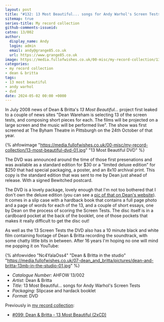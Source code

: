 ```yaml
---
layout: post
title: "#132: 13 Most Beautiful... songs for Andy Warhol's Screen Tests (DVD)"
sitemap: true
series-title: My record collection
github-comments-issueid:
catno: 13/002
author:
  display_name: Andy
  login: admin
  email: andy@grange85.co.uk
  url: https://www.grange85.co.uk
image: https://media.fullofwishes.co.uk/00-misc/my-record-collection/13-most-beautiful-dvd-01.jpg
categories:
- my record collection
- dean & britta
tags:
- 13 most beautiful
- andy warhol
- dvd
date: 2024-05-02 00:00 +0000
---
```

In July 2008 news of Dean & Britta's _13 Most Beautiful..._ project first leaked to a couple of news sites "Dean Wareham is selecting 13 of the screen tests, and composing short pieces for each. The films will be projected on a large screen and the music will be performed live". The show was first screened at The Byham Theatre in Pittsburgh on the 24th October of that year.

{% ahfowimage "https://media.fullofwishes.co.uk/00-misc/my-record-collection/13-most-beautiful-dvd-01.jpg" "13 Most Beautiful DVD" %}

The DVD was announced around the time of those first presenations and was available as a standard edition for $30 or a "limited deluxe edition" for $250 that had special packaging, a poster, and an 8x10 archival print. This copy is the standard edition that was sent to me by Dean just ahead of release. With a signed Bewitched postcard.

The DVD is a lovely package, lovely enough that I'm not too bothered that I don't own the deluxe edition (you can see a [pic of that on Dean's website](https://deanwareham.com/product/266960)). It comes in a slip case with a hardback book that contains a full page photo and a page of words for each of the 13, and a couple of short essays, one by Dean on the process of scoring the Screen Tests. The disc itself is in a cardboard pocket at the back of the booklet, one of those pockets that makes it really difficult to get the disc out!

As well as the 13 Screen Tests the DVD also has a 10 minute black and white film containing footage of Dean & Britta recording the soundtrack, with some chatty little bits in between. After 16 years I'm hoping no one will mind me popping it on YouTube:

{% ahfowvideo "Nc4YalaOss4" "Dean & Britta in the studio" "https://media.fullofwishes.co.uk/07-dean_and_britta/pictures/dean-and-britta-13mb-in-the-studio-01.jpg" %}

  - *Catalogue Number:* AHFOW 13/002
  - *Artist:* Dean & Britta
  - *Title:* 13 Most Beautiful... songs for Andy Warhol's Screen Tests
  - *Packaging:* Slipcase and hardack booklet
  - *Format:* DVD

  Previously in [my record collection](/category/my-record-collection):
   - [#099: Dean & Britta - 13 Most Beautiful (2xCD)](/2024/01/08/my-record-collection-099-dean-britta-13-most-beautiful-2xcd/)
